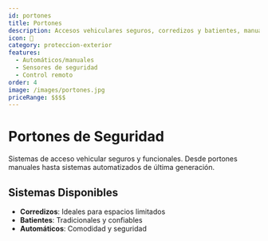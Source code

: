 ```yaml
---
id: portones
title: Portones
description: Accesos vehiculares seguros, corredizos y batientes, manuales o automatizados, fabricados con materiales de primera calidad.
icon: 🚗
category: proteccion-exterior
features:
  - Automáticos/manuales
  - Sensores de seguridad
  - Control remoto
order: 4
image: /images/portones.jpg
priceRange: $$$$
---
```


# Portones de Seguridad

Sistemas de acceso vehicular seguros y funcionales. Desde portones manuales hasta sistemas automatizados de última generación.

## Sistemas Disponibles

- **Corredizos**: Ideales para espacios limitados
- **Batientes**: Tradicionales y confiables
- **Automáticos**: Comodidad y seguridad

